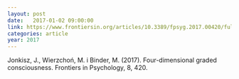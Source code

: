 ```yaml
---
layout: post
date:   2017-01-02 09:00:00
link: https://www.frontiersin.org/articles/10.3389/fpsyg.2017.00420/full
categories: article
year: 2017
---
```


Jonkisz, J., Wierzchoń, M. i Binder, M. (2017). Four-dimensional graded consciousness. Frontiers in Psychology, 8, 420.
